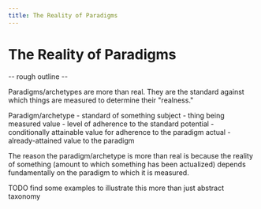 ```yaml
---
title: The Reality of Paradigms
---
```


# The Reality of Paradigms

-- rough outline --

Paradigms/archetypes are more than real. They are the standard against which things are measured to determine their "realness."

Paradigm/archetype - standard of something
subject - thing being measured
value - level of adherence to the standard
potential - conditionally attainable value for adherence to the paradigm
actual - already-attained value to the paradigm

The reason the paradigm/archetype is more than real is because the reality of something (amount to which something has been actualized) depends fundamentally on the paradigm to which it is measured.

TODO find some examples to illustrate this more than just abstract taxonomy